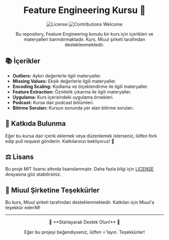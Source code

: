 <h1 align="center">Feature Engineering Kursu 🚀</h1>

<p align="center">
  <img src="https://img.shields.io/badge/license-MIT-blue.svg" alt="License">
  <img src="https://img.shields.io/badge/contributions-welcome-brightgreen.svg?style=flat" alt="Contributions Welcome">
</p>

<p align="center">Bu repository, Feature Engineering konulu bir kurs için içerikleri ve materyalleri barındırmaktadır. Kurs, Miuul şirketi tarafından desteklenmektedir.</p>

## 📚 İçerikler 

- **Outliers:** Aykırı değerlerle ilgili materyaller.
- **Missing Values:** Eksik değerlerle ilgili materyaller.
- **Encoding Scaling:** Kodlama ve ölçeklendirme ile ilgili materyaller.
- **Feature Extraction:** Öznitelik çıkarma ile ilgili materyaller.
- **Uygulama:** Kurs içerisindeki uygulama örnekleri.
- **Podcast:** Kursa dair podcast bölümleri.
- **Bitirme Soruları:** Kursun sonunda yer alan bitirme soruları.

## 🤝 Katkıda Bulunma

Eğer bu kursa dair içerik eklemek veya düzenlemek isterseniz, lütfen fork edip pull request gönderin. Katkılarınızı bekliyoruz! 🌟

## ⚖️ Lisans

Bu proje MIT lisansı altında lisanslanmıştır. Daha fazla bilgi için [LICENSE](LICENSE) dosyasına göz atabilirsiniz.

## 💼 Miuul Şirketine Teşekkürler

Bu kurs, Miuul şirketi tarafından desteklenmektedir. Katkıları için Miuul'a teşekkür ederiM!

---

<p align="center">🌟 **Starlayarak Destek Olun!** 🌟</p>

<p align="center">Eğer bu projeyi beğendiyseniz, lütfen ⭐️'layın. Teşekkürler!</p>

